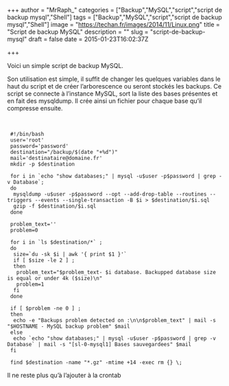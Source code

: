 +++
author = "MrRaph_"
categories = ["Backup","MySQL","script","script de backup mysql","Shell"]
tags = ["Backup","MySQL","script","script de backup mysql","Shell"]
image = "https://techan.fr/images/2014/11/Linux.png"
title = "Script de backup MySQL"
description = ""
slug = "script-de-backup-mysql"
draft = false
date = 2015-01-23T16:02:37Z

+++


Voici un simple script de backup MySQL.

Son utilisation est simple, il suffit de changer les quelques variables dans le haut du script et de créer l’arborescence ou seront stockés les backups. Ce script se connecte à l’instance MySQL, sort la liste des bases présentes et en fait des mysqldump. Il crée ainsi un fichier pour chaque base qu’il compresse ensuite.

 

     #!/bin/bash
     user='root'
     password='password'
     destination="/backup/$(date "+%d")"
     mail='destinataire@domaine.fr'
     mkdir -p $destination

     for i in `echo "show databases;" | mysql -u$user -p$password | grep -v Database`;
     do
      mysqldump -u$user -p$password --opt --add-drop-table --routines --triggers --events --single-transaction -B $i > $destination/$i.sql
      gzip -f $destination/$i.sql
     done

     problem_text=''
     problem=0

     for i in `ls $destination/*` ;
     do
      size=`du -sk $i | awk '{ print $1 }'`
      if [ $size -le 2 ] ;
      then
       problem_text="$problem_text- $i database. Backupped database size is equal or under 4k ($size)\n"
       problem=1
      fi
     done

     if [ $problem -ne 0 ] ;
     then
      echo -e "Backups problem detected on :\n\n$problem_text" | mail -s "$HOSTNAME - MySQL backup problem" $mail
     else
      echo `echo "show databases;" | mysql -u$user -p$password | grep -v Database` | mail -s "[sl-0-mysql1] Bases sauvegardees" $mail
     fi

     find $destination -name "*.gz" -mtime +14 -exec rm {} \;

Il ne reste plus qu’à l’ajouter à la crontab
